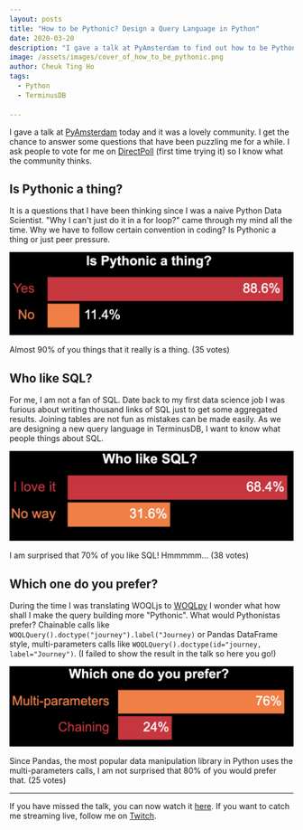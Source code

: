 ```yaml
---
layout: posts
title: "How to be Pythonic? Design a Query Language in Python"
date: 2020-03-20
description: "I gave a talk at PyAmsterdam to find out how to be Pythonic"
image: /assets/images/cover_of_how_to_be_pythonic.png
author: Cheuk Ting Ho
tags:
  - Python
  - TerminusDB

---
```


I gave a talk at [PyAmsterdam](https://py.amsterdam/2020/03/25/virtual-pyamsterdam-from-home-stayathome.html) today and it was a lovely community. I get the chance to answer some questions that have been puzzling me for a while. I ask people to vote for me on [DirectPoll](https://directpoll.com/) (first time trying it) so I know what the community thinks.

## Is Pythonic a thing?

It is a questions that I have been thinking since I was a naive Python Data Scientist. "Why I can't just do it in a for loop?" came through my mind all the time. Why we have to follow certain convention in coding? Is Pythonic a thing or just peer pressure.

![Poll of Is Pythonic a Thing](/assets/images/is_pythonic_a_thing.png)

Almost 90% of you things that it really is a thing. (35 votes)

## Who like SQL?

For me, I am not a fan of SQL. Date back to my first data science job I was furious about writing thousand links of SQL just to get some aggregated results. Joining tables are not fun as mistakes can be made easily. As we are designing a new query language in TerminusDB, I want to know what people things about SQL.

![Poll of Who like SQL](/assets/images/who_like_sql.png)

I am surprised that 70% of you like SQL! Hmmmmm... (38 votes)

## Which one do you prefer?

During the time I was translating WOQLjs to [WOQLpy](http://blog.terminusdb.com/2020/01/20/design-a-query-language-client-for-pythonistas-and-data-scientists/) I wonder what how shall I make the query building more "Pythonic". What would Pythonistas prefer? Chainable calls like `WOQLQuery().doctype("journey").label("Journey)` or Pandas DataFrame style, multi-parameters calls like `WOQLQuery().doctype(id="journey, label="Journey")`. (I failed to show the result in the talk so here you go!)

![Poll of Which one do you prefer](/assets/images/which_one_do_you_prefer.png)

Since Pandas, the most popular data manipulation library in Python uses the multi-parameters calls, I am not surprised that 80% of you would prefer that. (25 votes)

---

If you have missed the talk, you can now watch it [here](/videos/hl7xl7kurkg/). If you want to catch me streaming live, follow me on [Twitch](https://www.twitch.tv/cheukting_ho).
